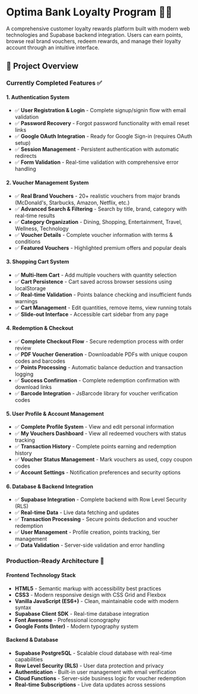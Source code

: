 # Optima Bank Loyalty Program 🏦✨

A comprehensive customer loyalty rewards platform built with modern web technologies and Supabase backend integration. Users can earn points, browse real brand vouchers, redeem rewards, and manage their loyalty account through an intuitive interface.

## 🎯 **Project Overview**

### **Currently Completed Features** ✅

#### **1. Authentication System**
- ✅ **User Registration & Login** - Complete signup/signin flow with email validation
- ✅ **Password Recovery** - Forgot password functionality with email reset links
- ✅ **Google OAuth Integration** - Ready for Google Sign-in (requires OAuth setup)
- ✅ **Session Management** - Persistent authentication with automatic redirects
- ✅ **Form Validation** - Real-time validation with comprehensive error handling

#### **2. Voucher Management System**
- ✅ **Real Brand Vouchers** - 20+ realistic vouchers from major brands (McDonald's, Starbucks, Amazon, Netflix, etc.)
- ✅ **Advanced Search & Filtering** - Search by title, brand, category with real-time results
- ✅ **Category Organization** - Dining, Shopping, Entertainment, Travel, Wellness, Technology
- ✅ **Voucher Details** - Complete voucher information with terms & conditions
- ✅ **Featured Vouchers** - Highlighted premium offers and popular deals

#### **3. Shopping Cart System**
- ✅ **Multi-Item Cart** - Add multiple vouchers with quantity selection
- ✅ **Cart Persistence** - Cart saved across browser sessions using localStorage
- ✅ **Real-time Validation** - Points balance checking and insufficient funds warnings
- ✅ **Cart Management** - Edit quantities, remove items, view running totals
- ✅ **Slide-out Interface** - Accessible cart sidebar from any page

#### **4. Redemption & Checkout**
- ✅ **Complete Checkout Flow** - Secure redemption process with order review
- ✅ **PDF Voucher Generation** - Downloadable PDFs with unique coupon codes and barcodes
- ✅ **Points Processing** - Automatic balance deduction and transaction logging
- ✅ **Success Confirmation** - Complete redemption confirmation with download links
- ✅ **Barcode Integration** - JsBarcode library for voucher verification codes

#### **5. User Profile & Account Management**
- ✅ **Complete Profile System** - View and edit personal information
- ✅ **My Vouchers Dashboard** - View all redeemed vouchers with status tracking
- ✅ **Transaction History** - Complete points earning and redemption history
- ✅ **Voucher Status Management** - Mark vouchers as used, copy coupon codes
- ✅ **Account Settings** - Notification preferences and security options

#### **6. Database & Backend Integration**
- ✅ **Supabase Integration** - Complete backend with Row Level Security (RLS)
- ✅ **Real-time Data** - Live data fetching and updates
- ✅ **Transaction Processing** - Secure points deduction and voucher redemption
- ✅ **User Management** - Profile creation, points tracking, tier management
- ✅ **Data Validation** - Server-side validation and error handling

### **Production-Ready Architecture** 🚀

#### **Frontend Technology Stack**
- **HTML5** - Semantic markup with accessibility best practices
- **CSS3** - Modern responsive design with CSS Grid and Flexbox
- **Vanilla JavaScript (ES6+)** - Clean, maintainable code with modern syntax
- **Supabase Client SDK** - Real-time database integration
- **Font Awesome** - Professional iconography
- **Google Fonts (Inter)** - Modern typography system

#### **Backend & Database**
- **Supabase PostgreSQL** - Scalable cloud database with real-time capabilities
- **Row Level Security (RLS)** - User data protection and privacy
- **Authentication** - Built-in user management with email verification
- **Cloud Functions** - Server-side business logic for voucher redemption
- **Real-time Subscriptions** - Live data updates across sessions

